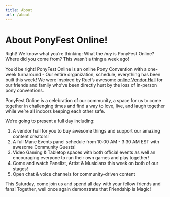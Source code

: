 ```yaml
---
title: About
url: /about
---
```


# About PonyFest Online!
<div class="text-box" style="text-align: left">

Right! We know what you’re thinking: What the _hay_ is PonyFest Online? Where did you come from? This wasn’t a thing a week ago!

You’d be right! PonyFest Online is an online Pony Convention with a one-week turnaround - Our entire organization, schedule,
everything has been built this week! We were inspired by Ruef’s awesome [online Vendor Hall](https://bit.ly/SupportVendors) for our
friends and family who’ve been directly hurt by the loss of in-person pony conventions.

PonyFest Online is a celebration of our community, a space for us to come together in challenging times and find a way to love,
live, and laugh together while we’re all indoors keeping each other safe.

We’re going to present a full day including:
1. A vendor hall for you to buy awesome things and support our amazing content creators!
2. A full Mane Events panel schedule from 10:00 AM - 3:30 AM EST with awesome Community Guests!
3. Video Gaming & Tabletop spaces with both official events as well an encouraging everyone to run their own games and play together!
4. Come and watch Panelist, Artist & Musicians this week on both of our stages!
5. Open chat & voice channels for community-driven content

This Saturday, come join us and spend all day with your fellow friends and fans! Together, well once again demonstrate that Friendship is Magic!

</div>